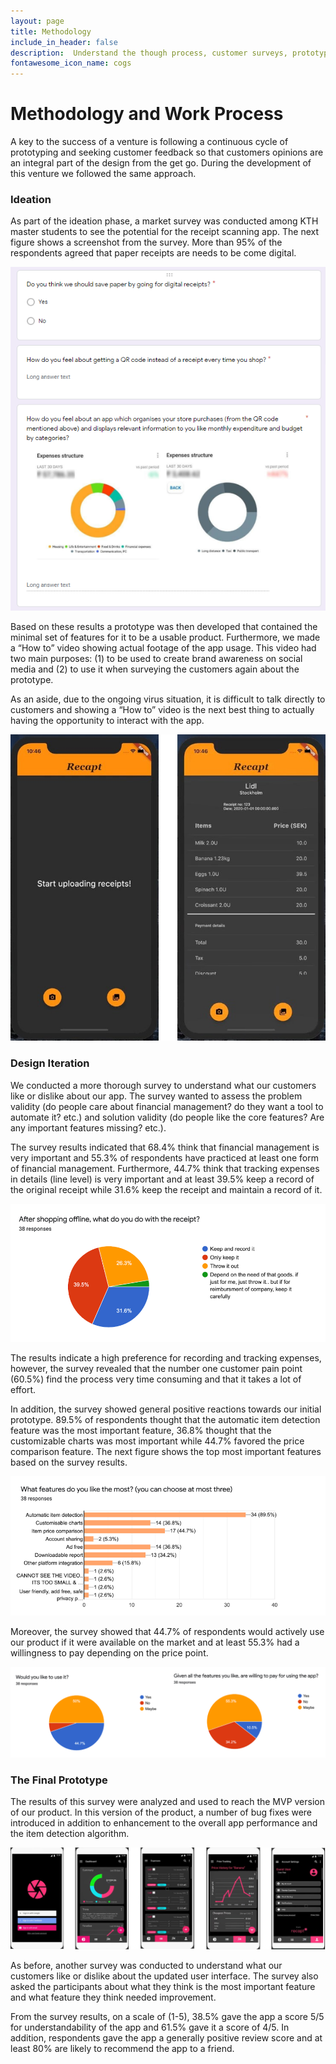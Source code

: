 ```yaml
---
layout: page
title: Methodology
include_in_header: false
description:  Understand the though process, customer surveys, prototyping and user testing.
fontawesome_icon_name: cogs
---
```


# Methodology and Work Process

A key to the success of a venture is following a continuous cycle of prototyping and seeking customer feedback so that customers opinions are an integral part of the design from the get go. During the development of this venture we followed the same approach.

### Ideation

As part of the ideation phase, a market survey was conducted among KTH master students to see the potential for the receipt scanning app. The next figure shows a screenshot from the survey.  More than 95% of the respondents agreed that paper receipts are needs to be come digital. 

![initial-survey](/assets/content/initial-survey.png)

Based on these results a prototype was then developed that contained the minimal set of features for it to be a usable product. Furthermore, we made a “How to” video showing actual footage of the app usage. This video had two main purposes: (1) to be used to create brand awareness on social media and (2) to use it when surveying the customers again about the prototype. 

As an aside, due to the ongoing virus situation, it is difficult to talk directly to customers and showing a “How to” video is the next best thing to actually having the opportunity to interact with the app.

![prototype-1](/assets/content/prototype-1.png)

### Design Iteration

We conducted a more thorough survey to understand what our customers like or dislike about our app. The survey wanted to assess the problem validity (do people care about financial management? do they want a tool to automate it? etc.) and solution validity (do people like the core features? Are any important features missing? etc.).

The survey results indicated that 68.4% think that financial management is very important and  55.3% of respondents have practiced at least one form of financial management. Furthermore,   44.7% think that tracking expenses in details (line level) is very important and at least 39.5% keep a record of the original receipt while 31.6% keep the receipt and maintain a record of it.

![survey-results-for-user-action-with-receipts](/assets/content/survey-results-for-user-action-with-receipts.png)

The results indicate a high preference for recording and tracking expenses, however, the survey revealed that the number one customer pain point (60.5%) find the process very time consuming and that it takes a lot of effort.

In addition, the survey showed general positive reactions towards our initial prototype.   89.5% of respondents thought that the automatic item detection feature was the most important feature, 36.8% thought that the customizable charts was most important while 44.7% favored the price comparison feature. The next figure shows the top most important features based on the survey results.

![survey-results-for-most-important-feature](/assets/content/survey-results-for-most-important-feature.png)

Moreover, the survey showed that 44.7% of respondents would actively  use our product if it were available on the market and at least 55.3% had a willingness to pay depending on the price point.

![survey-results-for-customer-willingness-to-pay](/assets/content/survey-results-for-customer-willingness-to-pay.png)

### The Final Prototype

The results of this survey were analyzed and used to reach the MVP version of our product. In this version of the product, a number of bug fixes were introduced in addition to enhancement to the overall app performance and the item detection algorithm. 

![prototype-2](/assets/content/prototype-2.png)

As before, another survey was conducted to understand what our customers like or dislike about the updated user interface. The survey also asked the participants about what they think is the most important feature and what feature they think needed improvement.

From the survey results, on a scale of (1-5), 38.5% gave the app a score 5/5 for understandability of the app and 61.5% gave it a score of 4/5. In addition, respondents gave the app a generally positive review score and at least 80% are likely to recommend the app to a friend.
